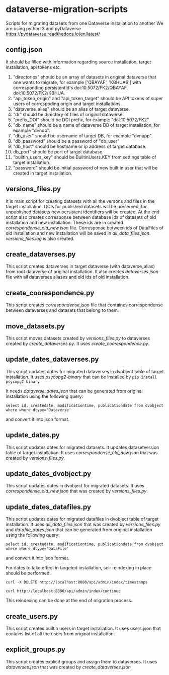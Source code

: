 # dataverse-migration-scripts
Scripts for migrating datasets from one Dataverse installation to another
We are using python 3 and pyDataverse https://pydataverse.readthedocs.io/en/latest/
## config.json 
  It should be filled with information regarding source installation, target installation, api tokens etc. 
  1. "directories" should be an array of datasets in original dataverse that one wants to migrate, for example ['QBAYAF', 'KBHUA6'] with corresponding persistentId's doi:10.5072/FK2/QBAYAF, doi:10.5072/FK2/KBHUA.
  2. "api_token_origin" and "api_token_target" should be API tokens of super users of correspoding origin and target installations.
  3. "dataverse_alias" should be an alias of target dataverse.
  4. "dr" should be directory of files of original dataverse.
  5. "prefix_DOI" should be DOI prefix, for example "doi:10.5072/FK2".
  6. "db_name" should be a name of dataverse DB of target installation, for example "dvndb".
  7. "db_user" should be username of target DB, for example "dvnapp".
  8. "db_password" should be a password of "db_user"
  9. "db_host" should be hostname or ip address of target database. 
  10. db_port" should be port of target database.
  11. "builtin_users_key" should be BuiltinUsers.KEY from settings table of target installation.
  12. "password" should be initial password of new built in user that will be created in target installation.
## versions_files.py
It is main script for creating datasets with all the versons and files in the target installation. DOIs for published datasets will be preserved, for unpublished datasets new persistent identifiers will be created.
At the end script also creates corresponse between database ids of datasets of old installation and new installation. These ids are in created _correspondense_old_new.json_ file. Corresponse between ids of DataFiles of old installation and new installation will be saved in _all_data_files.json_. _versions_files.log_ is also created. 
## create_dataverses.py
This script creates dataverses in target dataverse (with dataverse_alias) from root dataverse of original installation. It also creates _dataverses.json_ file with all dataverses aliases and old ids of old installation.
## create_coorespondence.py
This script creates _correspondense.json_ file that containes correspondense between dataverses and datasets that belong to them.
## move_datasets.py
This script moves datasets created by _versions_files.py_ to dataverses created by _create_dataverses.py_. It uses _create_coorespondence.py_.
## update_dates_dataverses.py
This script updates dates for migrated dataverses in dvobject table of target installation. It uses _psycopg2-binary_ that can be installed by `pip install psycopg2-binary` 

It needs _dataverse_dates.json_ that can be generated from original installation using the following query:

`select id, createdate, modificationtime, publicationdate from dvobject where where dtype='Dataverse'` 

and convert it into json format.
## update_dates.py
This script updates dates for migrated datasets. It updates datasetversion table of target installation. It uses _correspondense_old_new.json_ that was created by _versions_files.py_.
## update_dates_dvobject.py
This script updates dates in dvobject for migrated datasets. It uses _correspondense_old_new.json_ that was created by _versions_files.py_.
## update_dates_datafiles.py
This script updates dates for migrated datafiles in dvobject table of target installation. It uses _all_data_files.json_ that was created by _versions_files.py_ and _datafile_dates.json_ that can be generated from original installation using  the following query:

`select id, createdate, modificationtime, publicationdate from dvobject where where dtype='DataFile'`

and convert it into json format.

For dates to take effect in targeted installation, solr reindexing in place should be performed.

`curl -X DELETE http://localhost:8080/api/admin/index/timestamps`

`curl http://localhost:8080/api/admin/index/continue`

This reindexing can be done at the end of migration process.
## create_users.py
This script creates builtin users in target installation. It uses users.json that contains list of all the users from original installation.
## explicit_groups.py
This script creates explicit groups and assign them to dataverses. It uses _dataverses.json_ that was created by _create_dataverses.json_

